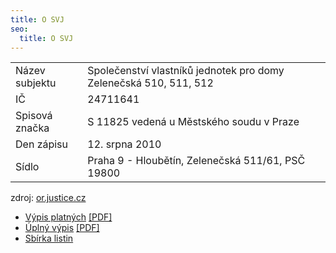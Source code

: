 ```yaml
---
title: O SVJ
seo:
  title: O SVJ
---
```


|                |                                                                   |
| -------------- | ----------------------------------------------------------------- |
| Název subjektu | Společenství vlastníků jednotek pro domy Zelenečská 510, 511, 512 |
| IČ             | 24711641                                                          |
| Spisová značka | S 11825 vedená u Městského soudu v Praze                          |
| Den zápisu     | 12. srpna 2010                                                    |
| Sídlo          | Praha 9 - Hloubětín, Zelenečská 511/61, PSČ 19800                 |

zdroj: [or.justice.cz](https://or.justice.cz/ias/ui/rejstrik-$firma?ico=247+11+641&jenPlatne=PLATNE&polozek=50&typHledani=STARTS_WITH)

- [Výpis platných](https://or.justice.cz/ias/ui/rejstrik-firma.vysledky?subjektId=47379&typ=PLATNY) [[PDF]](https://or.justice.cz/ias/ui/print-pdf?subjektId=47379&typVypisu=PLATNY&full=false)
- [Úplný výpis](https://or.justice.cz/ias/ui/rejstrik-firma.vysledky?subjektId=47379&typ=UPLNY) [[PDF]](https://or.justice.cz/ias/ui/print-pdf?subjektId=47379&typVypisu=UPLNY&full=false)
- [Sbírka listin](https://or.justice.cz/ias/ui/vypis-sl-firma?subjektId=47379)
